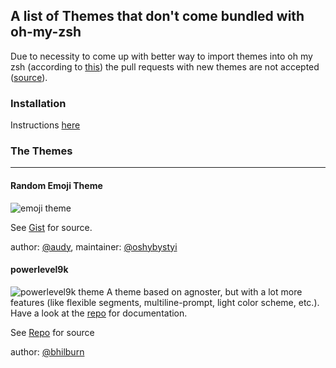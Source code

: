 ## A list of Themes that don't come bundled with oh-my-zsh

Due to necessity to come up with better way to import themes into oh my zsh (according to [this](https://github.com/robbyrussell/oh-my-zsh/pull/1899#issuecomment-29688978)) the pull requests with new themes are not accepted ([source](https://github.com/robbyrussell/oh-my-zsh/#do-not-send-us-themes)).

### Installation

Instructions [here](https://github.com/robbyrussell/oh-my-zsh/wiki/Customization#overriding-and-adding-themes)

### The Themes

---
#### Random Emoji Theme

![emoji theme](https://camo.githubusercontent.com/cef821db4ca342faa6a721a408a111d7ad91bb60/68747470733a2f2f73332e616d617a6f6e6177732e636f6d2f662e636c2e6c792f6974656d732f30633057327930573138335332543042337a30612f53637265656e2532305265636f7264696e67253230323031352d30352d30352532306174253230313525334131392e676966)

See [Gist](https://gist.github.com/oshybystyi/2c30543cd48b2c9ecab0) for source.

author: [@audy](https://github.com/audy), maintainer: [@oshybystyi](https://github.com/oshybystyi)

#### powerlevel9k

![powerlevel9k theme](https://camo.githubusercontent.com/bf2fb16475ebcd1e33b3cc3f9cc7c82e0d41b637/687474703a2f2f6268696c6275726e2e6f72672f636f6e74656e742f696d616765732f323031342f31322f706f7765726c6576656c396b2e706e67)
A theme based on agnoster, but with a lot more features (like flexible segments, multiline-prompt, light color scheme, etc.). Have a look at the [repo](https://github.com/bhilburn/powerlevel9k) for documentation.

See [Repo](https://github.com/bhilburn/powerlevel9k) for source

author: [@bhilburn](https://github.com/bhilburn)
